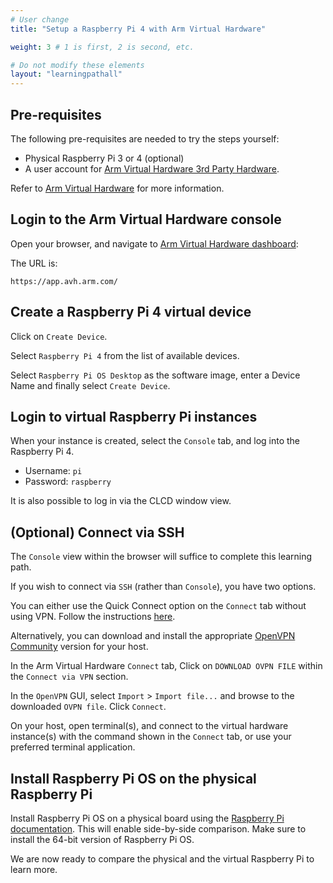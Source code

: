 ```yaml
---
# User change
title: "Setup a Raspberry Pi 4 with Arm Virtual Hardware" 

weight: 3 # 1 is first, 2 is second, etc.

# Do not modify these elements
layout: "learningpathall"
---
```


## Pre-requisites

The following pre-requisites are needed to try the steps yourself:

- Physical Raspberry Pi 3 or 4 (optional)
- A user account for [Arm Virtual Hardware 3rd Party Hardware](https://avh.arm.com/). 

Refer to [Arm Virtual Hardware](/install-tools/avh/#thirdparty) for more information.

## Login to the Arm Virtual Hardware console

Open your browser, and navigate to [Arm Virtual Hardware dashboard](https://app.avh.arm.com):

The URL is:

```console
https://app.avh.arm.com/
```

## Create a Raspberry Pi 4 virtual device

Click on `Create Device`.

Select `Raspberry Pi 4` from the list of available devices.

Select `Raspberry Pi OS Desktop` as the software image, enter a Device Name and finally select `Create Device`.

## Login to virtual Raspberry Pi instances

When your instance is created, select the `Console` tab, and log into the Raspberry Pi 4.

- Username: `pi`
- Password: `raspberry`

It is also possible to log in via the CLCD window view. 

## (Optional) Connect via SSH

The `Console` view within the browser will suffice to complete this learning path.

If you wish to connect via `SSH` (rather than `Console`), you have two options.

You can either use the Quick Connect option on the `Connect` tab without using VPN. Follow the instructions [here](https://intercom.help/arm-avh/en/articles/6347261-quick-connect).

Alternatively, you can download and install the appropriate [OpenVPN Community](https://openvpn.net/community-downloads) version for your host.

In the Arm Virtual Hardware `Connect` tab, Click on `DOWNLOAD OVPN FILE` within the `Connect via VPN` section.

In the `OpenVPN` GUI, select `Import` > `Import file...` and browse to the downloaded `OVPN file`. Click `Connect`.

On your host, open terminal(s), and connect to the virtual hardware instance(s) with the command shown in the `Connect` tab, or use your preferred terminal application.

## Install Raspberry Pi OS on the physical Raspberry Pi 

Install Raspberry Pi OS on a physical board using the [Raspberry Pi documentation](https://www.raspberrypi.com/documentation/computers/getting-started.html). This will enable side-by-side comparison. Make sure to install the 64-bit version of Raspberry Pi OS. 

We are now ready to compare the physical and the virtual Raspberry Pi to learn more.


